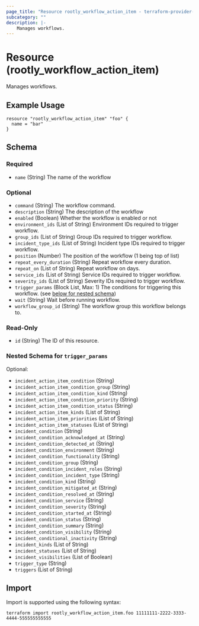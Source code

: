 ```yaml
---
page_title: "Resource rootly_workflow_action_item - terraform-provider-rootly"
subcategory: ""
description: |-
    Manages workflows.
---
```


# Resource (rootly_workflow_action_item)

Manages workflows.

## Example Usage

```
resource "rootly_workflow_action_item" "foo" {
  name = "bar"
}
```

<!-- schema generated by tfplugindocs -->
## Schema

### Required

- `name` (String) The name of the workflow

### Optional

- `command` (String) The workflow command.
- `description` (String) The description of the workflow
- `enabled` (Boolean) Whether the workflow is enabled or not
- `environment_ids` (List of String) Environment IDs required to trigger workflow.
- `group_ids` (List of String) Group IDs required to trigger workflow.
- `incident_type_ids` (List of String) Incident type IDs required to trigger workflow.
- `position` (Number) The position of the workflow (1 being top of list)
- `repeat_every_duration` (String) Repeat workflow every duration.
- `repeat_on` (List of String) Repeat workflow on days.
- `service_ids` (List of String) Service IDs required to trigger workflow.
- `severity_ids` (List of String) Severity IDs required to trigger workflow.
- `trigger_params` (Block List, Max: 1) The conditions for triggering this workflow. (see [below for nested schema](#nestedblock--trigger_params))
- `wait` (String) Wait before running workflow.
- `workflow_group_id` (String) The workflow group this workflow belongs to.

### Read-Only

- `id` (String) The ID of this resource.

<a id="nestedblock--trigger_params"></a>
### Nested Schema for `trigger_params`

Optional:

- `incident_action_item_condition` (String)
- `incident_action_item_condition_group` (String)
- `incident_action_item_condition_kind` (String)
- `incident_action_item_condition_priority` (String)
- `incident_action_item_condition_status` (String)
- `incident_action_item_kinds` (List of String)
- `incident_action_item_priorities` (List of String)
- `incident_action_item_statuses` (List of String)
- `incident_condition` (String)
- `incident_condition_acknowledged_at` (String)
- `incident_condition_detected_at` (String)
- `incident_condition_environment` (String)
- `incident_condition_functionality` (String)
- `incident_condition_group` (String)
- `incident_condition_incident_roles` (String)
- `incident_condition_incident_type` (String)
- `incident_condition_kind` (String)
- `incident_condition_mitigated_at` (String)
- `incident_condition_resolved_at` (String)
- `incident_condition_service` (String)
- `incident_condition_severity` (String)
- `incident_condition_started_at` (String)
- `incident_condition_status` (String)
- `incident_condition_summary` (String)
- `incident_condition_visibility` (String)
- `incident_conditional_inactivity` (String)
- `incident_kinds` (List of String)
- `incident_statuses` (List of String)
- `incident_visibilities` (List of Boolean)
- `trigger_type` (String)
- `triggers` (List of String)

## Import

Import is supported using the following syntax:

```shell
terraform import rootly_workflow_action_item.foo 11111111-2222-3333-4444-555555555555
```